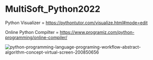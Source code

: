 # MultiSoft_Python2022

Python Visualizer = https://pythontutor.com/visualize.html#mode=edit

Online Python Compilter = https://www.programiz.com/python-programming/online-compiler/

![python-programming-language-programing-workflow-abstract-algorithm-concept-virtual-screen-200850656](https://user-images.githubusercontent.com/45364252/185735056-259459c9-e747-45e9-84ff-a11a9e74cb16.jpg)
